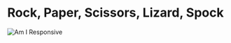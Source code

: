 # Rock, Paper, Scissors, Lizard, Spock

![Am I Responsive](assets/images/Ska%CC%88rmavbild%202022-11-01%20kl.%2019.09.31.png)